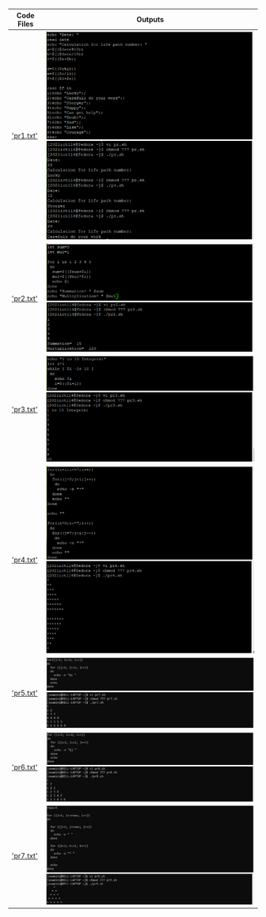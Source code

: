 | Code Files | Outputs |
|------------|---------|
|['pr1.txt'](./Codes/pr1.txt)|![1-1.png](./Outputs/1-1.png)![1-2.png](./Outputs/1-2.png)|
|['pr2.txt'](./Codes/pr2.txt)|![2-1.png](./Outputs/2-1.png)![2-2.png](./Outputs/2-2.png)|
|['pr3.txt'](./Codes/pr3.txt)|![3-1.png](./Outputs/3-1.png)![3-2.png](./Outputs/3-2.png)|
|['pr4.txt'](./Codes/pr4.txt)|![4-1.png](./Outputs/4-1.png)![4-2.png](./Outputs/4-2.png)|
|['pr5.txt'](./Codes/pr5.txt)|![5-1.png](./Outputs/5-1.png)![5-2.png](./Outputs/5-2.png)|
|['pr6.txt'](./Codes/pr6.txt)|![6-1.png](./Outputs/6-1.png)![6-2.png](./Outputs/6-2.png)|
|['pr7.txt'](./Codes/pr7.txt)|![7-1.png](./Outputs/7-1.png)![7-2.png](./Outputs/7-2.png)|

